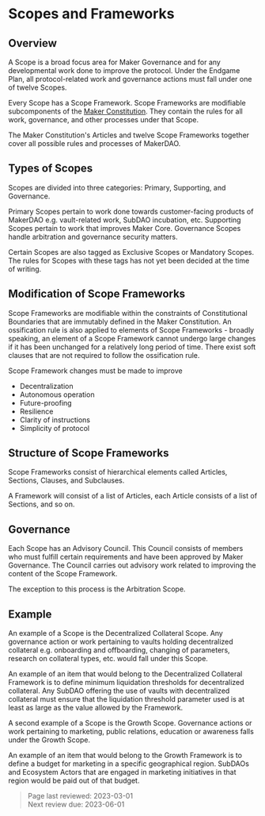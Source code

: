 # Scopes and Frameworks

## Overview
A Scope is a broad focus area for Maker Governance and for any developmental work done to improve the protocol. Under the Endgame Plan, all protocol-related work and governance actions must fall under one of twelve Scopes.

Every Scope has a Scope Framework. Scope Frameworks are modifiable subcomponents of the [Maker Constitution](constitution.md). They contain the rules for all work, governance, and other processes under that Scope. 

The Maker Constitution's Articles and twelve Scope Frameworks together cover all possible rules and processes of MakerDAO.

## Types of Scopes
Scopes are divided into three categories: Primary, Supporting, and Governance. 

Primary Scopes pertain to work done towards customer-facing products of MakerDAO e.g. vault-related work, SubDAO incubation, etc. Supporting Scopes pertain to work that improves Maker Core. Governance Scopes handle arbitration and governance security matters.

Certain Scopes are also tagged as Exclusive Scopes or Mandatory Scopes. The rules for Scopes with these tags has not yet been decided at the time of writing.

## Modification of Scope Frameworks
Scope Frameworks are modifiable within the constraints of Constitutional Boundaries that are immutably defined in the Maker Constitution. An ossification rule is also applied to elements of Scope Frameworks - broadly speaking, an element of a Scope Framework cannot undergo large changes if it has been unchanged for a relatively long period of time. There exist soft clauses that are not required to follow the ossification rule. 

Scope Framework changes must be made to improve
- Decentralization
- Autonomous operation
- Future-proofing
- Resilience
- Clarity of instructions
- Simplicity of protocol

## Structure of Scope Frameworks
Scope Frameworks consist of hierarchical elements called Articles, Sections, Clauses, and Subclauses. 

A Framework will consist of a list of Articles, each Article consists of a list of Sections, and so on.

## Governance
Each Scope has an Advisory Council. This Council consists of members who must fulfill certain requirements and have been approved by Maker Governance. The Council carries out advisory work related to improving the content of the Scope Framework.

The exception to this process is the Arbitration Scope.

## Example
An example of a Scope is the Decentralized Collateral Scope. Any governance action or work pertaining to vaults holding decentralized collateral e.g. onboarding and offboarding, changing of parameters, research on collateral types, etc. would fall under this Scope.

An example of an item that would belong to the Decentralized Collateral Framework is to define minimum liquidation thresholds for decentralized collateral. Any SubDAO offering the use of vaults with decentralized collateral must ensure that the liquidation threshold parameter used is at least as large as the value allowed by the Framework.

A second example of a Scope is the Growth Scope. Governance actions or work pertaining to marketing, public relations, education or awareness falls under the Growth Scope.

An example of an item that would belong to the Growth Framework is to define a budget for marketing in a specific geographical region. SubDAOs and Ecosystem Actors that are engaged in marketing initiatives in that region would be paid out of that budget.

>Page last reviewed: 2023-03-01  
>Next review due: 2023-06-01  